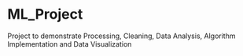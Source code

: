 # ML_Project
Project to demonstrate Processing, Cleaning, Data Analysis, Algorithm Implementation and Data Visualization
